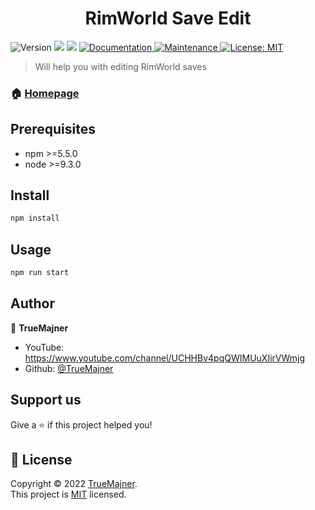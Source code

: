 <h1 align="center">RimWorld Save Edit</h1>
<p>
  <img alt="Version" src="https://img.shields.io/badge/version-1.0.0-blue.svg?cacheSeconds=2592000" />
  <img src="https://img.shields.io/badge/npm-%3E%3D5.5.0-blue.svg" />
  <img src="https://img.shields.io/badge/node-%3E%3D9.3.0-blue.svg" />
  <a href="https://github.com/kefranabg/readme-md-generator#readme" target="_blank">
    <img alt="Documentation" src="https://img.shields.io/badge/documentation-yes-brightgreen.svg" />
  </a>
  <a href="https://github.com/kefranabg/readme-md-generator/graphs/commit-activity" target="_blank">
    <img alt="Maintenance" src="https://img.shields.io/badge/Maintained%3F-yes-green.svg" />
  </a>
  <a href="https://github.com/kefranabg/readme-md-generator/blob/master/LICENSE" target="_blank">
    <img alt="License: MIT" src="https://img.shields.io/github/license/TrueMajner/RimWorld Save Edit" />
  </a>
</p>

> Will help you with editing RimWorld saves

### 🏠 [Homepage](https://github.com/TrueMajner/RimWorldSaveEdit/blob/main/README.md)

## Prerequisites

- npm >=5.5.0
- node >=9.3.0

## Install

```sh
npm install
```

## Usage

```sh
npm run start
```

## Author

👤 **TrueMajner**

* YouTube: https://www.youtube.com/channel/UCHHBv4pqQWIMUuXIirVWmjg
* Github: [@TrueMajner](https://github.com/TrueMajner)

## Support us

Give a ⭐️ if this project helped you!

## 📝 License

Copyright © 2022 [TrueMajner](https://github.com/TrueMajner).<br />
This project is [MIT](https://github.com/kefranabg/readme-md-generator/blob/master/LICENSE) licensed.
